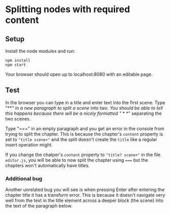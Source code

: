 # Splitting nodes with required content

## Setup

Install the node modules and run:

```
npm install
npm start
```

Your browser should open up to localhost:8080 with an editable page.

## Test

In the browser you can type in a title and enter text into the first scene. Type "***" in a new paragraph to split a
scene into two. You should be able to tell this happens because there will be a nicely formatted "*  *  *" separating
the two scenes.

Type "===" in an empty paragraph and you get an error in the console from trying to split the chapter. This is because
the chapter's `content` property is set to `"title scene+"` and the split doesn't create the `title` like a regular
insert operation might.

If you change the chatper's `content` property to `"title? scene+"` in the file `editor.js`, you will be able to now
split the chapter using `===` but the chapters won't automatically have titles.

### Additional bug

Another unrelated bug you will see is when pressing Enter after entering the chapter title it has a transform error.
This is because it doesn't navigate very well from the text in the title element across a deeper block (the scene) into
the text of the paragraph below.

